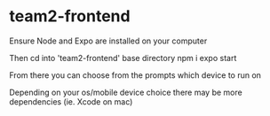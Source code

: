 # team2-frontend

Ensure Node and Expo are installed on your computer

Then cd into 'team2-frontend' base directory
npm i
expo start

From there you can choose from the prompts which device to run on

Depending on your os/mobile device choice there may be more dependencies (ie. Xcode on mac)
